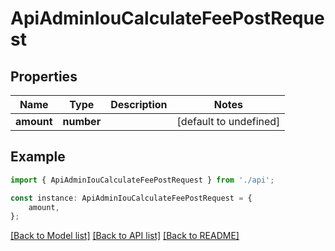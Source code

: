 # ApiAdminIouCalculateFeePostRequest


## Properties

Name | Type | Description | Notes
------------ | ------------- | ------------- | -------------
**amount** | **number** |  | [default to undefined]

## Example

```typescript
import { ApiAdminIouCalculateFeePostRequest } from './api';

const instance: ApiAdminIouCalculateFeePostRequest = {
    amount,
};
```

[[Back to Model list]](../README.md#documentation-for-models) [[Back to API list]](../README.md#documentation-for-api-endpoints) [[Back to README]](../README.md)

